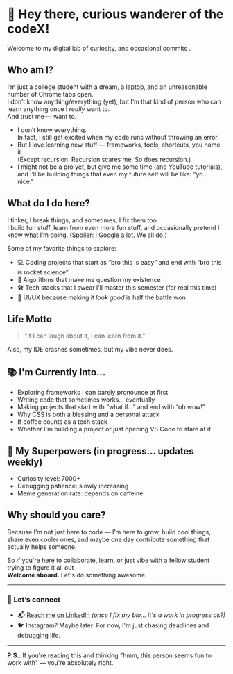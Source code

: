 # 👋 Hey there, curious wanderer of the codeX!

Welcome to my digital lab of  curiosity, and occasional commits .

## Who am I?

I’m just a college student with a dream, a laptop, and an unreasonable number of Chrome tabs open.  
I don’t know anything/everything (yet), but I’m that kind of person who can learn anything once I *really* want to.  
And trust me—I want to.

- I don’t know everything.  
  In fact, I still get excited when my code runs without throwing an error.  
- But I love learning new stuff — frameworks, tools, shortcuts, you name it.  
  (Except recursion. Recursion scares me. So does recursion.)
- I might not be a pro yet, but give me some time (and YouTube tutorials),  
  and I’ll be building things that even my future self will be like: “yo... nice.”

## What do I do here?

I tinker, I break things, and sometimes, I fix them too.  
I build fun stuff, learn from even more fun stuff, and occasionally pretend I know what I’m doing. (Spoiler: I Google a lot. We all do.)

Some of my favorite things to explore:

- 💻 Coding projects that start as “bro this is easy” and end with “bro this is rocket science”
- 🧩 Algorithms that make me question my existence
- 🛠️ Tech stacks that I swear I’ll master this semester (for real this time)
- 🎨 UI/UX because making it *look good* is half the battle won


## Life Motto

> "If I can laugh about it, I can learn from it."

Also, my IDE crashes sometimes, but my vibe never does.

## 📚 I'm Currently Into...

- Exploring frameworks I can barely pronounce at first
- Writing code that sometimes works... eventually
- Making projects that start with “what if…” and end with “oh wow!”
-  Why CSS is both a blessing and a personal attack
- If coffee counts as a tech stack
- Whether I'm building a project or just opening VS Code to stare at it


## 🧬 My Superpowers (in progress... updates weekly)

- Curiosity level: 7000+  
- Debugging patience: slowly increasing  
- Meme generation rate: depends on caffeine


## Why should you care?

Because I’m not just here to code — I’m here to grow, build cool things, share even cooler ones, and maybe one day contribute something that actually helps someone.

So if you're here to collaborate, learn, or just vibe with a fellow student trying to figure it all out —  
**Welcome aboard.** Let's do something awesome.

---

### 🔗 Let’s connect

- 📬 [Reach me on LinkedIn](https://www.linkedin.com/in/piyushtakrani2805/) *(once I fix my bio... it's a work in progress ok?)*
- 🐦 Instagram? Maybe later. For now, I'm just chasing deadlines and debugging life.

---

**P.S.**: If you're reading this and thinking "hmm, this person seems fun to work with" — you're absolutely right.

